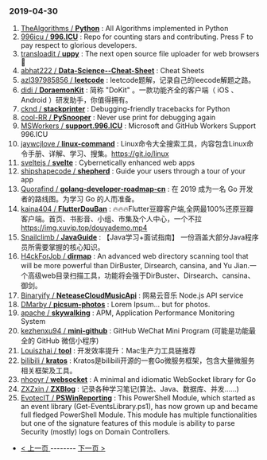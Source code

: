 ### 2019-04-30 
1. [TheAlgorithms / **Python**](https://github.com/TheAlgorithms/Python) : All Algorithms implemented in Python
1. [996icu / **996.ICU**](https://github.com/996icu/996.ICU) : Repo for counting stars and contributing. Press F to pay respect to glorious developers.
1. [transloadit / **uppy**](https://github.com/transloadit/uppy) : The next open source file uploader for web browsers 🐶
1. [abhat222 / **Data-Science--Cheat-Sheet**](https://github.com/abhat222/Data-Science--Cheat-Sheet) : Cheat Sheets
1. [azl397985856 / **leetcode**](https://github.com/azl397985856/leetcode) : leetcode题解，记录自己的leecode解题之路。
1. [didi / **DoraemonKit**](https://github.com/didi/DoraemonKit) : 简称 "DoKit" 。一款功能齐全的客户端（ iOS 、Android ）研发助手，你值得拥有。
1. [cknd / **stackprinter**](https://github.com/cknd/stackprinter) : Debugging-friendly tracebacks for Python
1. [cool-RR / **PySnooper**](https://github.com/cool-RR/PySnooper) : Never use print for debugging again
1. [MSWorkers / **support.996.ICU**](https://github.com/MSWorkers/support.996.ICU) : Microsoft and GitHub Workers Support 996.ICU
1. [jaywcjlove / **linux-command**](https://github.com/jaywcjlove/linux-command) : Linux命令大全搜索工具，内容包含Linux命令手册、详解、学习、搜集。https://git.io/linux
1. [sveltejs / **svelte**](https://github.com/sveltejs/svelte) : Cybernetically enhanced web apps
1. [shipshapecode / **shepherd**](https://github.com/shipshapecode/shepherd) : Guide your users through a tour of your app
1. [Quorafind / **golang-developer-roadmap-cn**](https://github.com/Quorafind/golang-developer-roadmap-cn) : 在 2019 成为一名 Go 开发者的路线图。为学习 Go 的人而准备。
1. [kaina404 / **FlutterDouBan**](https://github.com/kaina404/FlutterDouBan) : 🔥🔥🔥Flutter豆瓣客户端,全网最100%还原豆瓣客户端。首页、书影音、小组、市集及个人中心，一个不拉 https://img.xuvip.top/douyademo.mp4
1. [Snailclimb / **JavaGuide**](https://github.com/Snailclimb/JavaGuide) : 【Java学习+面试指南】 一份涵盖大部分Java程序员所需要掌握的核心知识。
1. [H4ckForJob / **dirmap**](https://github.com/H4ckForJob/dirmap) : An advanced web directory scanning tool that will be more powerful than DirBuster, Dirsearch, cansina, and Yu Jian.一个高级web目录扫描工具，功能将会强于DirBuster、Dirsearch、cansina、御剑。
1. [Binaryify / **NeteaseCloudMusicApi**](https://github.com/Binaryify/NeteaseCloudMusicApi) : 网易云音乐 Node.js API service
1. [DMarby / **picsum-photos**](https://github.com/DMarby/picsum-photos) : Lorem Ipsum... but for photos.
1. [apache / **skywalking**](https://github.com/apache/skywalking) : APM, Application Performance Monitoring System
1. [kezhenxu94 / **mini-github**](https://github.com/kezhenxu94/mini-github) : GitHub WeChat Mini Program (可能是功能最全的 GitHub 微信小程序)
1. [Louiszhai / **tool**](https://github.com/Louiszhai/tool) : 开发效率提升：Mac生产力工具链推荐
1. [bilibili / **kratos**](https://github.com/bilibili/kratos) : Kratos是bilibili开源的一套Go微服务框架，包含大量微服务相关框架及工具。
1. [nhooyr / **websocket**](https://github.com/nhooyr/websocket) : A minimal and idiomatic WebSocket library for Go
1. [ZXZxin / **ZXBlog**](https://github.com/ZXZxin/ZXBlog) : 记录各种学习笔记(算法、Java、数据库、并发......)
1. [EvotecIT / **PSWinReporting**](https://github.com/EvotecIT/PSWinReporting) : This PowerShell Module, which started as an event library (Get-EventsLibrary.ps1), has now grown up and became full fledged PowerShell Module. This module has multiple functionalities but one of the signature features of this module is ability to parse Security (mostly) logs on Domain Controllers. 

- [ < 上一页 ](https://github.com/able8/github-trending-daily-record/blob/master/2019-04-29.md) -------- [ 下一页 > ](https://github.com/able8/github-trending-daily-record/blob/master/2019-05-01.md)